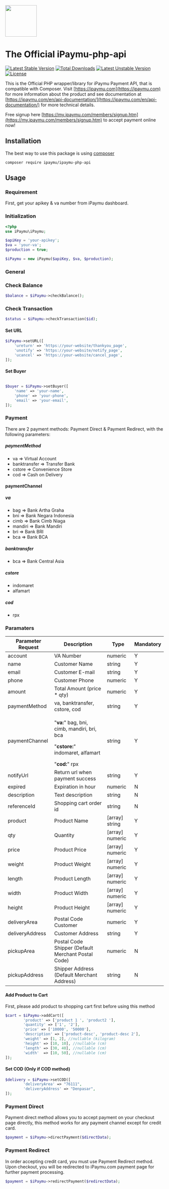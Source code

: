 <img width="100" src="https://my.ipaymu.com/asset/images/logo-ipaymu.png">

# The Official iPaymu-php-api

[![Latest Stable Version](https://poser.pugx.org/ipaymu/ipaymu-php-api/version)](https://packagist.org/packages/ipaymu/ipaymu-php-api) [![Total Downloads](https://poser.pugx.org/ipaymu/ipaymu-php-api/downloads)](https://packagist.org/packages/ipaymu/ipaymu-php-api) [![Latest Unstable Version](https://poser.pugx.org/ipaymu/ipaymu-php-api/v/unstable)](//packagist.org/packages/ipaymu/ipaymu-php-api) [![License](https://poser.pugx.org/ipaymu/ipaymu-php-api/license)](https://packagist.org/packages/ipaymu/ipaymu-php-api)

This is the Official PHP wrapper/library for iPaymu Payment API, that is compatible with Composer. Visit [https://ipaymu.com](https://ipaymu.com) for more information about the product and see documentation at [https://ipaymu.com/en/api-documentation/](https://ipaymu.com/en/api-documentation/) for more technical details.

Free signup here [https://my.ipaymu.com/members/signup.htm](https://my.ipaymu.com/members/signup.htm) to accept payment online now!

## Installation

The best way to use this package is using [composer](https://getcomposer.org/)

```
composer require ipaymu/ipaymu-php-api
```

## Usage

### Requirement

First, get your apikey & va number from iPaymu dashboard.

### Initialization

```php
<?php
use iPaymu\iPaymu;

$apiKey = 'your-apikey';
$va = 'your-va';
$production = true;

$iPaymu = new iPaymu($apiKey, $va, $production);
```

### General

### Check Balance

```php
$balance = $iPaymu->checkBalance();
```

### Check Transaction

```php
$status = $iPaymu->checkTransaction($id);
```

#### Set URL

```php
$iPaymu->setURL([
    'ureturn' => 'https://your-website/thankyou_page',
    'unotify' => 'https://your-website/notify_page',
    'ucancel' => 'https://your-website/cancel_page',
]);
```

#### Set Buyer

```php

$buyer = $iPaymu->setBuyer([
    'name' => 'your-name',
    'phone' => 'your-phone',
    'email' => 'your-email',
]);
```

### Payment

There are 2 payment methods: Payment Direct & Payment Redirect, with the following parameters:

##### paymentMethod

- va => Virtual Account
- banktransfer => Transfer Bank
- cstore => Convenience Store
- cod => Cash on Delivery

#### paymentChannel

##### va

- bag => Bank Artha Graha
- bni => Bank Negara Indonesia
- cimb => Bank Cimb Niaga
- mandiri => Bank Mandiri
- bri => Bank BRI
- bca => Bank BCA

##### banktransfer

- bca => Bank Central Asia

##### cstore

- indomaret
- alfamart

##### cod

- rpx

### Paramaters

| Parameter Request | Description                                                                                               | Type            | Mandatory |
| ----------------- | --------------------------------------------------------------------------------------------------------- | --------------- | --------- |
| account           | VA Number                                                                                                 | numeric         | Y         |
| name              | Customer Name                                                                                             | string          | Y         |
| email             | Customer E-mail                                                                                           | string          | Y         |
| phone             | Customer Phone                                                                                            | numeric         | Y         |
| amount            | Total Amount (price \* qty)                                                                               | numeric         | Y         |
| paymentMethod     | va, banktransfer, cstore, cod                                                                             | string          | Y         |
| paymentChannel    | <p>"**va:**" bag, bni, cimb, mandiri, bri, bca</p><p>"**cstore:**" indomaret, alfamart </p>"**cod:**" rpx | string          | Y         |
| notifyUrl         | Return url when payment success                                                                           | string          | Y         |
| expired           | Expiration in hour                                                                                        | numeric         | N         |
| description       | Text description                                                                                          | string          | N         |
| referenceId       | Shopping cart order id                                                                                    | string          | N         |
| product           | Product Name                                                                                              | [array] string  | Y         |
| qty               | Quantity                                                                                                  | [array] numeric | Y         |
| price             | Product Price                                                                                             | [array] numeric | Y         |
| weight            | Product Weight                                                                                            | [array] numeric | Y         |
| length            | Product Length                                                                                            | [array] numeric | Y         |
| width             | Product Width                                                                                             | [array] numeric | Y         |
| height            | Product Height                                                                                            | [array] numeric | Y         |
| deliveryArea      | Postal Code Customer                                                                                      | numeric         | Y         |
| deliveryAddress   | Customer Address                                                                                          | string          | Y         |
| pickupArea        | Postal Code Shipper (Default Merchant Postal Code)                                                        | numeric         | N         |
| pickupAddress     | Shipper Address (Default Merchant Address)                                                                | string          | N         |

#### Add Product to Cart

First, please add product to shopping cart first before using this method

```php
$cart = $iPaymu->addCart([
        'product' => ['product 1 ', 'product2 '],
        'quantity' => ['1', '2'],
        'price' => ['10000', '50000'],
        'description' => ['product-desc', 'product-desc 2'],
        'weight' => [1, 2], //nullable (kilogram)
        'height' => [10, 10], //nullable (cm)
        'length' => [30, 40], //nullable (cm)
        'width'  => [10, 50], //nullable (cm)
]);
```

#### Set COD (Only if COD method)

```php
$delivery = $iPaymu->setCOD([
        'deliveryArea' => "76111",
        'deliveryAddress' => "Denpasar",
]);
```

### Payment Direct

Payment direct method allows you to accept payment on your checkout page directly, this method works for any payment channel except for credit card.

```php
$payment = $iPaymu->directPayment($directData);
```

### Payment Redirect

In order accepting credit card, you must use Payment Redirect method. Upon checkout, you will be redirected to iPaymu.com payment page for further payment processing.

```php
$payment = $iPaymu->redirectPayment($redirectData);
```
